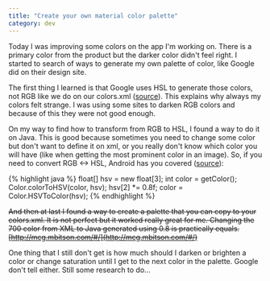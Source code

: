 ```yaml
---
title: "Create your own material color palette"
category: dev
---
```

Today I was improving some colors on the app I'm working on. There is a primary color from the product but the darker color didn't feel right. I started to search of ways to generate my own palette of color, like Google did on their design site.

The first thing I learned is that Google uses HSL to generate those colors, not RGB like we do on our colors.xml ([source](http://graphicdesign.stackexchange.com/a/44646)). This explains why always my colors felt strange. I was using some sites to darken RGB colors and because of this they were not good enough.

On my way to find how to transform from RGB to HSL, I found a way to do it on Java. This is good because sometimes you need to change some color but don't want to define it on xml, or you really don't know which color you will have (like when getting the most prominent color in an image). So, if you need to convert RGB <-> HSL, Android has you covered ([source](http://stackoverflow.com/a/4928826)):

{% highlight java %}
float[] hsv = new float[3];
int color = getColor();
Color.colorToHSV(color, hsv);
hsv[2] *= 0.8f;
color = Color.HSVToColor(hsv);
{% endhighlight %}

~~And then at last I found a way to create a palette that you can copy to your colors.xml. It is not perfect but it worked really great for me. Changing the 700 color from XML to Java generated using 0.8 is practically equals. [http://mcg.mbitson.com/#/](http://mcg.mbitson.com/#/)~~

One thing that I still don't get is how much should I darken or brighten a color or change saturation until I get to the next color in the palette. Google don't tell either. Still some research to do...
